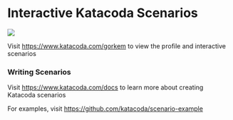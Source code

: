 # Interactive Katacoda Scenarios

[![](http://shields.katacoda.com/katacoda/gorkem/count.svg)](https://www.katacoda.com/gorkem "Get your profile on Katacoda.com")

Visit https://www.katacoda.com/gorkem to view the profile and interactive scenarios

### Writing Scenarios
Visit https://www.katacoda.com/docs to learn more about creating Katacoda scenarios

For examples, visit https://github.com/katacoda/scenario-example
